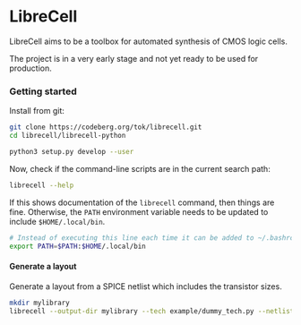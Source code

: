 # LibreCell
LibreCell aims to be a toolbox for automated synthesis of CMOS logic cells.

The project is in a very early stage and not yet ready to be used for production.


### Getting started

Install from git:
```sh
git clone https://codeberg.org/tok/librecell.git
cd librecell/librecell-python

python3 setup.py develop --user
```

Now, check if the command-line scripts are in the current search path:
```sh
librecell --help
```
If this shows documentation of the `librecell` command, then things are fine. Otherwise, the `PATH` environment variable needs to be updated to include `$HOME/.local/bin`.

```sh
# Instead of executing this line each time it can be added to ~/.bashrc
export PATH=$PATH:$HOME/.local/bin
```

#### Generate a layout
Generate a layout from a SPICE netlist which includes the transistor sizes.
```sh
mkdir mylibrary
librecell --output-dir mylibrary --tech example/dummy_tech.py --netlist examples/cells.sp --cell AND2X1
```


